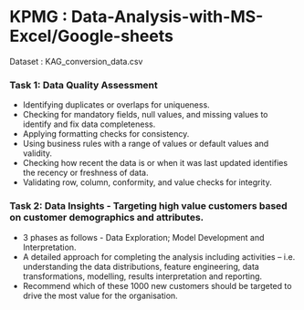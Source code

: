 # KPMG : Data-Analysis-with-MS-Excel/Google-sheets

Dataset : KAG_conversion_data.csv

### Task 1: Data Quality Assessment

   -  Identifying duplicates or overlaps for uniqueness.  
   -  Checking for mandatory fields, null values, and missing values to identify and fix data completeness. 
   -  Applying formatting checks for consistency.
   -  Using business rules with a range of values or default values and validity.
   -  Checking how recent the data is or when it was last updated identifies the recency or freshness of data. 
   -  Validating row, column, conformity, and value checks for integrity.

### Task 2: Data Insights - Targeting high value customers based on customer demographics and attributes.

   - 3 phases as follows - Data Exploration; Model Development and Interpretation.
   - A detailed approach for completing the analysis including activities – i.e. understanding the data distributions,
     feature engineering, data transformations, modelling, results interpretation and reporting.
   - Recommend which of these 1000 new customers should be targeted to drive the most value for the organisation.
